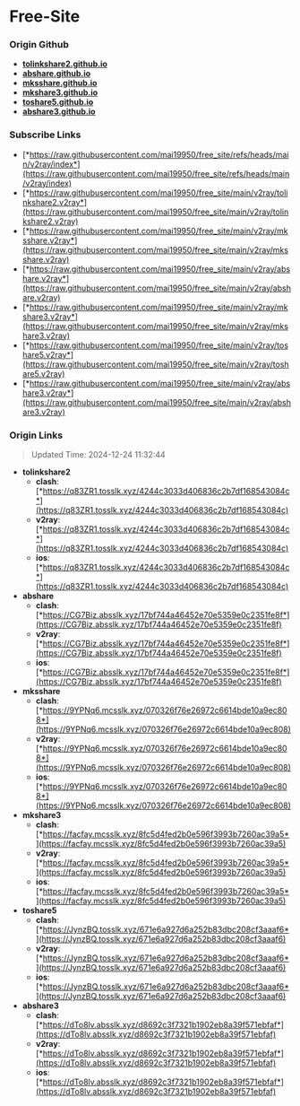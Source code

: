 # Free-Site

### Origin Github

- [**tolinkshare2.github.io**](https://github.com/tolinkshare2/tolinkshare2.github.io)
- [**abshare.github.io**](https://github.com/abshare/abshare.github.io)
- [**mksshare.github.io**](https://github.com/mksshare/mksshare.github.io)
- [**mkshare3.github.io**](https://github.com/mkshare3/mkshare3.github.io)
- [**toshare5.github.io**](https://github.com/toshare5/toshare5.github.io)
- [**abshare3.github.io**](https://github.com/abshare3/abshare3.github.io)

### Subscribe Links

- [*https://raw.githubusercontent.com/mai19950/free_site/refs/heads/main/v2ray/index*](https://raw.githubusercontent.com/mai19950/free_site/refs/heads/main/v2ray/index)
- [*https://raw.githubusercontent.com/mai19950/free_site/main/v2ray/tolinkshare2.v2ray*](https://raw.githubusercontent.com/mai19950/free_site/main/v2ray/tolinkshare2.v2ray)
- [*https://raw.githubusercontent.com/mai19950/free_site/main/v2ray/mksshare.v2ray*](https://raw.githubusercontent.com/mai19950/free_site/main/v2ray/mksshare.v2ray)
- [*https://raw.githubusercontent.com/mai19950/free_site/main/v2ray/abshare.v2ray*](https://raw.githubusercontent.com/mai19950/free_site/main/v2ray/abshare.v2ray)
- [*https://raw.githubusercontent.com/mai19950/free_site/main/v2ray/mkshare3.v2ray*](https://raw.githubusercontent.com/mai19950/free_site/main/v2ray/mkshare3.v2ray)
- [*https://raw.githubusercontent.com/mai19950/free_site/main/v2ray/toshare5.v2ray*](https://raw.githubusercontent.com/mai19950/free_site/main/v2ray/toshare5.v2ray)
- [*https://raw.githubusercontent.com/mai19950/free_site/main/v2ray/abshare3.v2ray*](https://raw.githubusercontent.com/mai19950/free_site/main/v2ray/abshare3.v2ray)

### Origin Links

> Updated Time: 2024-12-24 11:32:44

- **tolinkshare2**
  - **clash**: [*https://q83ZR1.tosslk.xyz/4244c3033d406836c2b7df168543084c*](https://q83ZR1.tosslk.xyz/4244c3033d406836c2b7df168543084c)
  - **v2ray**: [*https://q83ZR1.tosslk.xyz/4244c3033d406836c2b7df168543084c*](https://q83ZR1.tosslk.xyz/4244c3033d406836c2b7df168543084c)
  - **ios**: [*https://q83ZR1.tosslk.xyz/4244c3033d406836c2b7df168543084c*](https://q83ZR1.tosslk.xyz/4244c3033d406836c2b7df168543084c)
- **abshare**
  - **clash**: [*https://CG7Biz.absslk.xyz/17bf744a46452e70e5359e0c2351fe8f*](https://CG7Biz.absslk.xyz/17bf744a46452e70e5359e0c2351fe8f)
  - **v2ray**: [*https://CG7Biz.absslk.xyz/17bf744a46452e70e5359e0c2351fe8f*](https://CG7Biz.absslk.xyz/17bf744a46452e70e5359e0c2351fe8f)
  - **ios**: [*https://CG7Biz.absslk.xyz/17bf744a46452e70e5359e0c2351fe8f*](https://CG7Biz.absslk.xyz/17bf744a46452e70e5359e0c2351fe8f)
- **mksshare**
  - **clash**: [*https://9YPNq6.mcsslk.xyz/070326f76e26972c6614bde10a9ec808*](https://9YPNq6.mcsslk.xyz/070326f76e26972c6614bde10a9ec808)
  - **v2ray**: [*https://9YPNq6.mcsslk.xyz/070326f76e26972c6614bde10a9ec808*](https://9YPNq6.mcsslk.xyz/070326f76e26972c6614bde10a9ec808)
  - **ios**: [*https://9YPNq6.mcsslk.xyz/070326f76e26972c6614bde10a9ec808*](https://9YPNq6.mcsslk.xyz/070326f76e26972c6614bde10a9ec808)
- **mkshare3**
  - **clash**: [*https://facfay.mcsslk.xyz/8fc5d4fed2b0e596f3993b7260ac39a5*](https://facfay.mcsslk.xyz/8fc5d4fed2b0e596f3993b7260ac39a5)
  - **v2ray**: [*https://facfay.mcsslk.xyz/8fc5d4fed2b0e596f3993b7260ac39a5*](https://facfay.mcsslk.xyz/8fc5d4fed2b0e596f3993b7260ac39a5)
  - **ios**: [*https://facfay.mcsslk.xyz/8fc5d4fed2b0e596f3993b7260ac39a5*](https://facfay.mcsslk.xyz/8fc5d4fed2b0e596f3993b7260ac39a5)
- **toshare5**
  - **clash**: [*https://JynzBQ.tosslk.xyz/671e6a927d6a252b83dbc208cf3aaaf6*](https://JynzBQ.tosslk.xyz/671e6a927d6a252b83dbc208cf3aaaf6)
  - **v2ray**: [*https://JynzBQ.tosslk.xyz/671e6a927d6a252b83dbc208cf3aaaf6*](https://JynzBQ.tosslk.xyz/671e6a927d6a252b83dbc208cf3aaaf6)
  - **ios**: [*https://JynzBQ.tosslk.xyz/671e6a927d6a252b83dbc208cf3aaaf6*](https://JynzBQ.tosslk.xyz/671e6a927d6a252b83dbc208cf3aaaf6)
- **abshare3**
  - **clash**: [*https://dTo8lv.absslk.xyz/d8692c3f7321b1902eb8a39f571ebfaf*](https://dTo8lv.absslk.xyz/d8692c3f7321b1902eb8a39f571ebfaf)
  - **v2ray**: [*https://dTo8lv.absslk.xyz/d8692c3f7321b1902eb8a39f571ebfaf*](https://dTo8lv.absslk.xyz/d8692c3f7321b1902eb8a39f571ebfaf)
  - **ios**: [*https://dTo8lv.absslk.xyz/d8692c3f7321b1902eb8a39f571ebfaf*](https://dTo8lv.absslk.xyz/d8692c3f7321b1902eb8a39f571ebfaf)
